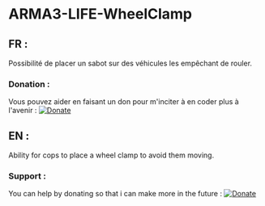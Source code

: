 # ARMA3-LIFE-WheelClamp

## FR :
Possibilité de placer un sabot sur des véhicules les empêchant de rouler.

### Donation :

Vous pouvez aider en faisant un don pour m'inciter à en coder plus à l'avenir :
[![Donate](https://img.shields.io/badge/Donate-PayPal-green.svg)](https://paypal.me/novax69)

## EN : 
Ability for cops to place a wheel clamp to avoid them moving.

### Support :

You can help by donating so that i can make more in the future : [![Donate](https://img.shields.io/badge/Donate-PayPal-green.svg)](https://paypal.me/novax69)